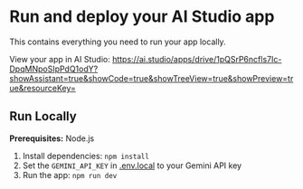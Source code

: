 # Run and deploy your AI Studio app

This contains everything you need to run your app locally.

View your app in AI Studio: https://ai.studio/apps/drive/1pQSrP6ncfls7Ic-DpqMNpoSIpPdQ1odY?showAssistant=true&showCode=true&showTreeView=true&showPreview=true&resourceKey=

## Run Locally

**Prerequisites:**  Node.js


1. Install dependencies:
   `npm install`
2. Set the `GEMINI_API_KEY` in [.env.local](.env.local) to your Gemini API key
3. Run the app:
   `npm run dev`
